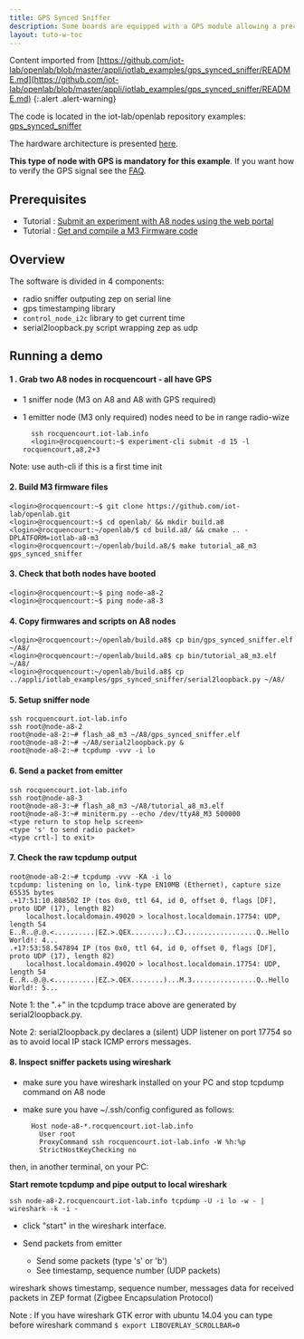 ```yaml
---
title: GPS Synced Sniffer
description: Some boards are equipped with a GPS module allowing a precise time synchronization. This example shows how to use the GPS Synced Sniffer software on IoT-LAB A8-M3 boards.
layout: tuto-w-toc
---
```


Content imported from [https://github.com/iot-lab/openlab/blob/master/appli/iotlab_examples/gps_synced_sniffer/README.md](https://github.com/iot-lab/openlab/blob/master/appli/iotlab_examples/gps_synced_sniffer/README.md)
{:.alert .alert-warning}

The code is located in the iot-lab/openlab repository examples: [gps_synced_sniffer](https://github.com/iot-lab/openlab/tree/master/appli/iotlab_examples/gps_synced_sniffer)

The hardware architecture is presented [here](https://github.com/iot-lab/iot-lab/wiki/Hardware-A8-GPS).

**This type of node with GPS is mandatory for this example**. If you want how to verify the GPS signal see the [FAQ](https://github.com/iot-lab/iot-lab/wiki/Verify-the-GPS-signal-on-a8-node).

## Prerequisites

- Tutorial : [Submit an experiment with A8 nodes using the web portal](https://www.iot-lab.info/tutorials/submit-an-experiment-with-a8-nodes-using-the-web-portal/)
- Tutorial : [Get and compile a M3 Firmware code](https://www.iot-lab.info/tutorials/get-compile-a-m3-firmware-code/)

## Overview

The software is divided in 4 components:
- radio sniffer outputing zep on serial line
- gps timestamping library
- `control_node_i2c` library to get current time
- serial2loopback.py script wrapping zep as udp


## Running a demo

#### 1 . Grab two A8 nodes in rocquencourt - all have GPS
- 1 sniffer node (M3 on A8 and A8 with GPS required)
- 1 emitter node (M3 only required) nodes need to be in range radio-wize

        ssh rocquencourt.iot-lab.info
        <login>@rocquencourt:~$ experiment-cli submit -d 15 -l rocquencourt,a8,2+3


Note: use auth-cli if this is a first time init

#### 2. Build M3 firmware files


    <login>@rocquencourt:~$ git clone https://github.com/iot-lab/openlab.git
    <login>@rocquencourt:~$ cd openlab/ && mkdir build.a8
    <login>@rocquencourt:~/openlab/$ cd build.a8/ && cmake .. -DPLATFORM=iotlab-a8-m3
    <login>@rocquencourt:~/openlab/build.a8/$ make tutorial_a8_m3 gps_synced_sniffer

#### 3. Check that both nodes have booted


    <login>@rocquencourt:~$ ping node-a8-2
    <login>@rocquencourt:~$ ping node-a8-3


#### 4. Copy firmwares and scripts on A8 nodes


    <login>@rocquencourt:~/openlab/build.a8$ cp bin/gps_synced_sniffer.elf ~/A8/
    <login>@rocquencourt:~/openlab/build.a8$ cp bin/tutorial_a8_m3.elf ~/A8/
    <login>@rocquencourt:~/openlab/build.a8$ cp ../appli/iotlab_examples/gps_synced_sniffer/serial2loopback.py ~/A8/


#### 5. Setup sniffer node

    ssh rocquencourt.iot-lab.info
    ssh root@node-a8-2
    root@node-a8-2:~# flash_a8_m3 ~/A8/gps_synced_sniffer.elf
    root@node-a8-2:~# ~/A8/serial2loopback.py &
    root@node-a8-2:~# tcpdump -vvv -i lo

#### 6. Send a packet from emitter

    ssh rocquencourt.iot-lab.info
    ssh root@node-a8-3
    root@node-a8-3:~# flash_a8_m3 ~/A8/tutorial_a8_m3.elf
    root@node-a8-3:~# miniterm.py --echo /dev/ttyA8_M3 500000
    <type return to stop help screen>
    <type 's' to send radio packet>
    <type crtl-] to exit>

#### 7. Check the raw tcpdump output


    root@node-a8-2:~# tcpdump -vvv -KA -i lo
    tcpdump: listening on lo, link-type EN10MB (Ethernet), capture size 65535 bytes
    .+17:51:10.808502 IP (tos 0x0, ttl 64, id 0, offset 0, flags [DF], proto UDP (17), length 82)
        localhost.localdomain.49020 > localhost.localdomain.17754: UDP, length 54
    E..R..@.@.<..........|EZ.>.QEX........)..CJ..................Q..Hello World!: 4...
    .+17:53:58.547894 IP (tos 0x0, ttl 64, id 0, offset 0, flags [DF], proto UDP (17), length 82)
        localhost.localdomain.49020 > localhost.localdomain.17754: UDP, length 54
    E..R..@.@.<..........|EZ.>.QEX........)...M.3................Q..Hello World!: 5...

Note 1: the ".+" in the tcpdump trace above are generated by serial2loopback.py.

Note 2: serial2loopback.py declares a (silent) UDP listener on port 17754 so as to avoid local IP stack ICMP errors messages.


#### 8. Inspect sniffer packets using wireshark

- make sure you have wireshark installed on your PC and stop tcpdump
  command on A8 node
- make sure you have ~/.ssh/config configured as follows:

        Host node-a8-*.rocquencourt.iot-lab.info
          User root
          ProxyCommand ssh rocquencourt.iot-lab.info -W %h:%p
          StrictHostKeyChecking no

then, in another terminal, on your PC:

**Start remote tcpdump and pipe output to local wireshark**


    ssh node-a8-2.rocquencourt.iot-lab.info tcpdump -U -i lo -w - | wireshark -k -i -


- click "start" in the wireshark interface.

- Send packets from emitter
    - Send some packets (type 's' or 'b')
    - See timestamp, sequence number (UDP packets)


wireshark shows timestamp, sequence number, messages data for received packets
in ZEP format (Zigbee Encapsulation Protocol)


Note : If you have wireshark GTK error with ubuntu 14.04 you can type before wireshark command ``$ export LIBOVERLAY_SCROLLBAR=0``
